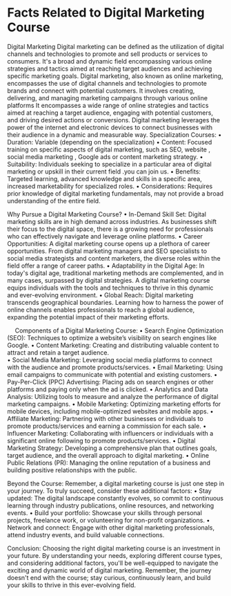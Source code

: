 # Facts Related to Digital Marketing Course
Digital Marketing
Digital marketing can be defined as the utilization of digital channels and technologies to promote and sell products or services to consumers. It's a broad and dynamic field encompassing various online strategies and tactics aimed at reaching target audiences and achieving specific marketing goals. Digital marketing, also known as online marketing, encompasses the use of digital channels and technologies to promote brands and connect with potential customers. It involves creating, delivering, and managing marketing campaigns through various online platforms It encompasses a wide range of online strategies and tactics aimed at reaching a target audience, engaging with potential customers, and driving desired actions or conversions. Digital marketing leverages the power of the internet and electronic devices to connect businesses with their audience in a dynamic and measurable way.
Specialization Courses:
•	Duration: Variable (depending on the specialization)
•	Content: Focused training on specific aspects of digital marketing, such as SEO,  website , social media marketing , Google ads or content marketing strategy.
•	Suitability: Individuals seeking to specialize in a particular area of digital marketing or upskill in their current field .you can join us.
•	Benefits: Targeted learning, advanced knowledge and skills in a specific area, increased marketability for specialized roles.
•	Considerations: Requires prior knowledge of digital marketing fundamentals, may not provide a broad understanding of the entire field.

Why Pursue a Digital Marketing Course?
•	In-Demand Skill Set: Digital marketing skills are in high demand across industries. As businesses shift their focus to the digital space, there is a growing need for professionals who can effectively navigate and leverage online platforms.
•	Career Opportunities: A digital marketing course opens up a plethora of career opportunities. From digital marketing managers and SEO specialists to social media strategists and content marketers, the diverse roles within the field offer a range of career paths.
•	Adaptability in the Digital Age: In today's digital age, traditional marketing methods are complemented, and in many cases, surpassed by digital strategies. A digital marketing course equips individuals with the tools and techniques to thrive in this dynamic and ever-evolving environment.
•	Global Reach: Digital marketing transcends geographical boundaries. Learning how to harness the power of online channels enables professionals to reach a global audience, expanding the potential impact of their marketing efforts.

 
Components of a Digital Marketing Course:
•	Search Engine Optimization (SEO): Techniques to optimize a website’s visibility on search engines like Google.
•	Content Marketing: Creating and distributing valuable content to attract and retain a target audience.      
•	Social Media Marketing: Leveraging social media platforms to connect with the audience and promote products/services.
•	Email Marketing: Using email campaigns to communicate with potential and existing customers.
•	Pay-Per-Click (PPC) Advertising: Placing ads on search engines or other platforms and paying only when the ad is clicked.
•	Analytics and Data Analysis: Utilizing tools to measure and analyze the performance of digital marketing campaigns.
•	Mobile Marketing: Optimizing marketing efforts for mobile devices, including mobile-optimized websites and mobile apps.
•	Affiliate Marketing: Partnering with other businesses or individuals to promote products/services and earning a commission for each sale.
•	Influencer Marketing: Collaborating with influencers or individuals with a significant online following to promote products/services.
•	Digital Marketing Strategy: Developing a comprehensive plan that outlines goals, target audience, and the overall approach to digital marketing.
•	Online Public Relations (PR): Managing the online reputation of a business and building positive relationships with the public.

Beyond the Course: Remember, a digital marketing course is just one step in your journey. To truly succeed, consider these additional factors:
•	Stay updated: The digital landscape constantly evolves, so commit to continuous learning through industry publications, online resources, and networking events.
•	Build your portfolio: Showcase your skills through personal projects, freelance work, or volunteering for non-profit organizations.
•	Network and connect: Engage with other digital marketing professionals, attend industry events, and build valuable connections.

Conclusion: Choosing the right digital marketing course is an investment in your future. By understanding your needs, exploring different course types, and considering additional factors, you'll be well-equipped to navigate the exciting and dynamic world of digital marketing. Remember, the journey doesn't end with the course; stay curious, continuously learn, and build your skills to thrive in this ever-evolving field.
